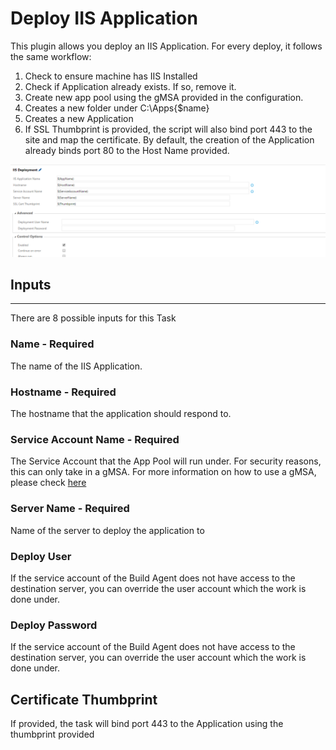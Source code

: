 # Deploy IIS Application

This plugin allows you deploy an IIS Application. For every deploy, it follows the same workflow:

1. Check to ensure machine has IIS Installed
2. Check if Application already exists. If so, remove it.
3. Create new app pool using the gMSA provided in the configuration.
4. Creates a new folder under C:\Apps\{$name}
5. Creates a new Application
6. If SSL Thumbprint is provided, the script will also bind port 443 to the site and map the certificate. By default, the creation of the Application already binds port 80 to the Host Name provided.

![Plugin Config](applicationDeploy.PNG)

## Inputs
------------------

There are 8 possible inputs for this Task

### Name - Required

The name of the IIS Application.

### Hostname - Required

The hostname that the application should respond to.

### Service Account Name - Required

The Service Account that the App Pool will run under. For security reasons, this can only take in a gMSA. For more information on how to use a gMSA, please check [here](http://jeffgraves.me/2014/10/07/managed-service-accounts-in-server-2012-r2/)

### Server Name - Required

Name of the server to deploy the application to

### Deploy User 

If the service account of the Build Agent does not have access to the destination server, you can override the user account which the work is done under.

### Deploy Password 

If the service account of the Build Agent does not have access to the destination server, you can override the user account which the work is done under.

## Certificate Thumbprint

If provided, the task will bind port 443 to the Application using the thumbprint provided
